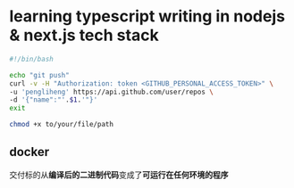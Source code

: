 # learning typescript writing in nodejs & next.js tech stack

```sh
#!/bin/bash

echo "git push"
curl -v -H "Authorization: token <GITHUB_PERSONAL_ACCESS_TOKEN>" \
-u 'pengliheng' https://api.github.com/user/repos \
-d '{"name":"'.$1.'"}'
exit
```

```bash
chmod +x to/your/file/path
```

## docker

交付标的从**编译后的二进制代码**变成了**可运行在任何环境的程序**

